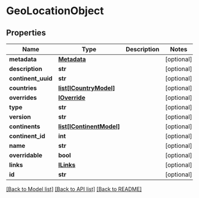 # GeoLocationObject

## Properties
Name | Type | Description | Notes
------------ | ------------- | ------------- | -------------
**metadata** | [**Metadata**](Metadata.md) |  | [optional] 
**description** | **str** |  | [optional] 
**continent_uuid** | **str** |  | [optional] 
**countries** | [**list[ICountryModel]**](ICountryModel.md) |  | [optional] 
**overrides** | [**IOverride**](IOverride.md) |  | [optional] 
**type** | **str** |  | [optional] 
**version** | **str** |  | [optional] 
**continents** | [**list[IContinentModel]**](IContinentModel.md) |  | [optional] 
**continent_id** | **int** |  | [optional] 
**name** | **str** |  | [optional] 
**overridable** | **bool** |  | [optional] 
**links** | [**ILinks**](ILinks.md) |  | [optional] 
**id** | **str** |  | [optional] 

[[Back to Model list]](../README.md#documentation-for-models) [[Back to API list]](../README.md#documentation-for-api-endpoints) [[Back to README]](../README.md)


